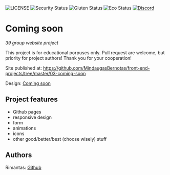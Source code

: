 ![LICENSE](https://img.shields.io/badge/license-MIT-blue.svg?style=flat-square)
![Security Status](https://img.shields.io/security-headers?label=Security&url=https%3A%2F%2Fgithub.com&style=flat-square)
![Gluten Status](https://img.shields.io/badge/Gluten-Free-green.svg)
![Eco Status](https://img.shields.io/badge/ECO-Friendly-green.svg)
[![Discord](https://discord.com/api/guilds/571393319201144843/widget.png)](https://discord.gg/dRwW4rw)

# Coming soon

_39 group website project_

This project is for educational porpuses only. Pull request are welcome, but priority for project authors! Thank you for your cooperation!

Site published at: https://github.com/MindaugasBernotas/front-end-projects/tree/master/03-coming-soon

Design: [Coming soon](https://cdn.discordapp.com/attachments/850245533838868480/850246473362178048/coming-soon-wide.png)

## Project features

- Github pages
- responsive design
- form
- animations
- icons
- other good/better/best (choose wisely) stuff

## Authors

Rimantas: [Github](https://github.com/MindaugasBernotas)
